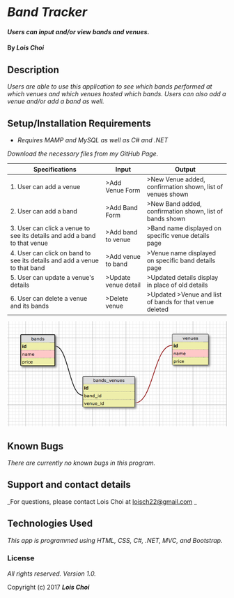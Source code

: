 # _Band Tracker_

#### _Users can input and/or view bands and venues._

#### By _**Lois Choi**_

## Description

_Users are able to use this application to see which bands performed at which venues and which venues hosted which bands. Users can also add a venue and/or add a band as well._

## Setup/Installation Requirements

* _Requires MAMP and MySQL as well as C# and .NET_

_Download the necessary files from my GitHub Page._

| Specifications | Input   | Output   |
| -------  | ------- | -------   |
| 1. User can add a venue | >Add Venue Form | >New Venue added, confirmation shown, list of venues shown |
| 2. User can add a band | >Add Band Form | >New Band added, confirmation shown, list of bands shown |
| 3. User can click a venue to see its details and add a band to that venue | >Add band to venue  | >Band name displayed on specific venue details page |
| 4. User can click on band to see its details and add a venue to that band | >Add venue to band  | >Venue name displayed on specific band details page |
| 5. User can update a venue's details | >Update venue detail | >Updated details display in place of old details |
| 6. User can delete a venue and its bands | >Delete venue  | >Updated >Venue and list of bands for that venue deleted |

![](/schema.png)

## Known Bugs

_There are currently no known bugs in this program._

## Support and contact details

_For questions, please contact Lois Choi at loisch22@gmail.com _

## Technologies Used

_This app is programmed using HTML, CSS, C#, .NET, MVC, and Bootstrap._

### License

*All rights reserved.  Version 1.0.*

Copyright (c) 2017 **_Lois Choi_**
